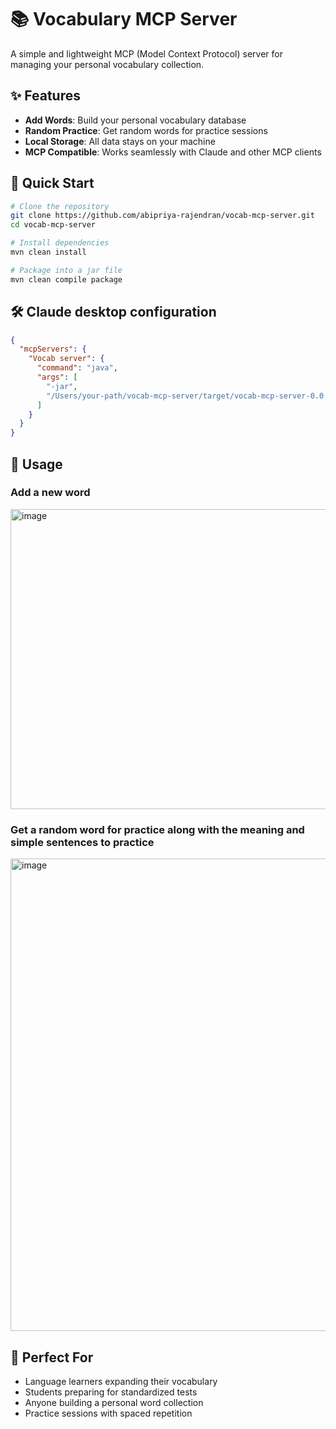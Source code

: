 # 📚 Vocabulary MCP Server

A simple and lightweight MCP (Model Context Protocol) server for managing your personal vocabulary collection.

## ✨ Features

- **Add Words**: Build your personal vocabulary database
- **Random Practice**: Get random words for practice sessions
- **Local Storage**: All data stays on your machine
- **MCP Compatible**: Works seamlessly with Claude and other MCP clients

## 🚀 Quick Start

```bash
# Clone the repository
git clone https://github.com/abipriya-rajendran/vocab-mcp-server.git
cd vocab-mcp-server

# Install dependencies
mvn clean install

# Package into a jar file
mvn clean compile package
```

## 🛠️ Claude desktop configuration
```json
{
  "mcpServers": {
    "Vocab server": {
      "command": "java",
      "args": [
        "-jar",
        "/Users/your-path/vocab-mcp-server/target/vocab-mcp-server-0.0.1-SNAPSHOT.jar"
      ]
    }
  }
}

```

## 🎯 Usage

### Add a new word
<img width="835" height="480" alt="image" src="https://github.com/user-attachments/assets/4f915edf-c64c-4072-a568-20f9d45d48dc" />


### Get a random word for practice along with the meaning and simple sentences to practice
<img width="825" height="756" alt="image" src="https://github.com/user-attachments/assets/cd41ff3a-9eb9-477a-906f-bfc7b307674f" />


## 📝 Perfect For

- Language learners expanding their vocabulary
- Students preparing for standardized tests
- Anyone building a personal word collection
- Practice sessions with spaced repetition
